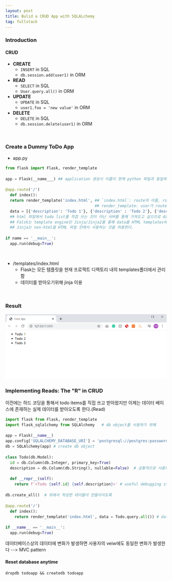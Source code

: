 ```yaml
---
layout: post
title: Bulid a CRUD App with SQLALchemy
tag: fullstack
---
```


### Introduction
#### CRUD
- **CREATE**
  - `INSERT` in SQL
  - `db.session.add(user1)` in ORM
- **READ**
  - `SELECT` in SQL
  - `User.query.all()` in ORM
- **UPDATE**
  - `UPDATE` in SQL
  - `user1.foo = 'new value'` in ORM
- **DELETE**
  - `DELETE` in SQL
  - `db.session.delete(user1)` in ORM
  
 <br>
 
### Create a Dummy ToDo App
  
- app.py

```python
from flask import Flask, render_template
  
app = Flask(__name___) ## application 생성시 이름이 현재 python 파일과 동일하도록 설정
  
@app.route('/')
  def index():
  return render_template('index.html', ## `index.html`: route의 이름, route handler의 이름과 동일하게 설정
                                       ## render_template: user가 route를 방문할 때마다 HTML파일이 유저에게 render되도록 함
  data = [{'description': 'Todo 1'}, {'description' : 'Todo 2'}, {'description': 'Todo 3'}])
  ## html 파일에서 todo list를 직접 쓰는 것이 아닌 서버를 통해 가져오고 싶으므로 data라는 변수로 list를 생성함
  ## Falsk는 template engine인 Jinja/Jinja2를 통해 data를 HTML templates에서 사용하는 것을 허용
  ## Jinja는 non-html을 HTML 파일 안에서 사용하는 것을 허용한다.
  
if name == '__main__':
  app.run(debug=True)
```
<br>

- /templates/index.html
  - Flask는 모든 템플릿을 현재 프로젝트 디렉토리 내의 templates폴더에서 관리함
  - 데이터를 받아오기위해 jinja 이용<br>

<script src="https://gist.github.com/HyunlangBan/5bbffc82ef14f69ba41fa07c4ffd5def.js"></script>

<br>

### Result
![todoapp_result](/img/todoapp_result.png)


### Implementing Reads: The "R" in CRUD
이전에는 하드 코딩을 통해서 todo items를 직접 쓰고 받아왔지만 이제는 데이터 베이스에 존재하는 실제 데이터를 받아오도록 한다.(Read)
```python
import flask from Flask, render_template
import flask_sqlalchemy from SQLAlchemy   # db object를 사용하기 위해

app = Flask(__name__)
app.config['SQLALCHEMY_DATABASE_URI'] = 'postgresql://postgres:password@loaclhost:5432/todoapp'  # db와 flask를 연결함. SQLAlchemy는 db를 직접 생성해주지 않기 때문에 postgres의 createdb command line tool 사용
db = SQLAlchemy(app) # create db object

class Todo(db.Model):
  id = db.Column(db.Integer, primary_key=True)
  description = db.Column(db.String(), nullable=False)  # 공통적으로 사용되는 에트리뷰트, 하지만 중복될 가능성이 있으므로(non-unique) 기본키는 될 수 없다.
  
  def __repr__(self):
    return f'<Todo {self.id} {self.description}>' # useful debugging statements when we print these objects
    
db.create_all()  # 위에서 작성한 테이블이 만들어지도록

@app.route('/')
  def index():
    return render_template('index.html', data = Todo.query.all()) # data --> todoapp db의 Todo 테이블에서 가져옴
    
if __name__ == '__main__':
  app.run(debug=True)
```

데이터베이스상의 데이터에 변화가 발생하면 사용자의 veiw에도 동일한 변화가 발생한다 --> MVC pattern 

#### Reset database anytime
```
dropdb todoapp && createdb todoapp
```
  
